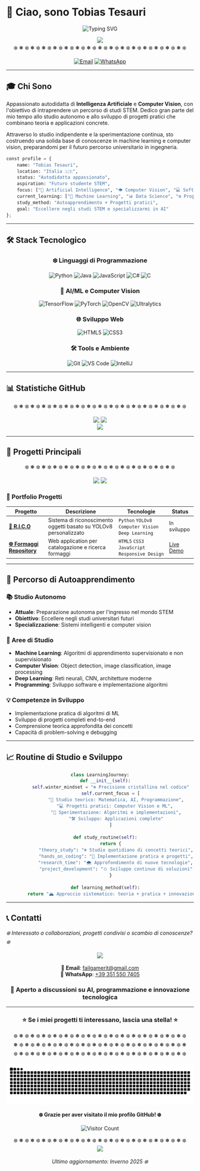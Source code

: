 # 👋 Ciao, sono Tobias Tesauri

<div align="center">

![Typing SVG](https://readme-typing-svg.demolab.com?font=Fira+Code&size=22&duration=3000&pause=1000&color=7DD3FC&background=0F172A&center=true&vCenter=true&width=500&lines=❄️+Aspirante+Ingegnere+STEM;🧠+AI+%26+Computer+Vision+Enthusiast;💻+Autodidatta+e+Sviluppatore)

<img src="https://capsule-render.vercel.app/api?type=waving&color=gradient&customColorList=0,2,2,5,30&height=200&section=header&text=Welcome&fontSize=40&fontColor=E1E7EF&animation=fadeIn&fontAlignY=35&desc=Where%20Code%20Meets%20Winter%20Elegance&descAlignY=55&descSize=15&descColor=94A3B8"/>

<!-- Effetto neve personalizzato -->
<div align="center">
❄️ ❅ ❄️ ❅ ❄️ ❅ ❄️ ❅ ❄️ ❅ ❄️ ❅ ❄️ ❅ ❄️ ❅ ❄️ ❅ ❄️ ❅ ❄️ ❅ ❄️ ❅ ❄️ ❅ ❄️ ❅ ❄️ ❅ ❄️
</div>

[![Email](https://img.shields.io/badge/📧_Email-0F172A?style=for-the-badge&logo=gmail&logoColor=7DD3FC&labelColor=1E293B)](mailto:failgamerit@gmail.com)
[![WhatsApp](https://img.shields.io/badge/📱_WhatsApp-0F172A?style=for-the-badge&logo=whatsapp&logoColor=7DD3FC&labelColor=1E293B)](https://wa.me/393515507405)

</div>

---

## 🎓 Chi Sono

Appassionato autodidatta di **Intelligenza Artificiale** e **Computer Vision**, con l'obiettivo di intraprendere un percorso di studi STEM. Dedico gran parte del mio tempo allo studio autonomo e allo sviluppo di progetti pratici che combinano teoria e applicazioni concrete.

Attraverso lo studio indipendente e la sperimentazione continua, sto costruendo una solida base di conoscenze in machine learning e computer vision, preparandomi per il futuro percorso universitario in ingegneria.

```python
const profile = {
    name: "Tobias Tesauri",
    location: "Italia 🇮🇹",
    status: "Autodidatta appassionato",
    aspiration: "Futuro studente STEM",
    focus: ["🤖 Artificial Intelligence", "👁️ Computer Vision", "💻 Software Development"],
    current_learning: ["🧠 Machine Learning", "📊 Data Science", "⚙️ Programming Fundamentals"],
    study_method: "Autoapprendimento + Progetti pratici",
    goal: "Eccellere negli studi STEM e specializzarmi in AI"
};
```

---

## 🛠️ Stack Tecnologico

<div align="center">

### ❄️ Linguaggi di Programmazione
![Python](https://img.shields.io/badge/🐍_Python-0F172A?style=for-the-badge&logo=python&logoColor=7DD3FC&labelColor=1E293B)
![Java](https://img.shields.io/badge/☕_Java-0F172A?style=for-the-badge&logo=openjdk&logoColor=7DD3FC&labelColor=1E293B)
![JavaScript](https://img.shields.io/badge/⚡_JavaScript-0F172A?style=for-the-badge&logo=javascript&logoColor=7DD3FC&labelColor=1E293B)
![C#](https://img.shields.io/badge/🎯_C%23-0F172A?style=for-the-badge&logo=c-sharp&logoColor=7DD3FC&labelColor=1E293B)
![C](https://img.shields.io/badge/🔧_C-0F172A?style=for-the-badge&logo=c&logoColor=7DD3FC&labelColor=1E293B)

### 🧠 AI/ML e Computer Vision
![TensorFlow](https://img.shields.io/badge/🤖_TensorFlow-1E293B?style=for-the-badge&logo=tensorflow&logoColor=7DD3FC&labelColor=0F172A)
![PyTorch](https://img.shields.io/badge/🔥_PyTorch-1E293B?style=for-the-badge&logo=pytorch&logoColor=7DD3FC&labelColor=0F172A)
![OpenCV](https://img.shields.io/badge/👁️_OpenCV-1E293B?style=for-the-badge&logo=OpenCV&logoColor=7DD3FC&labelColor=0F172A)
![Ultralytics](https://img.shields.io/badge/⚡_Ultralytics-1E293B?style=for-the-badge&logo=ultralytics&logoColor=7DD3FC&labelColor=0F172A)

### 🌐 Sviluppo Web
![HTML5](https://img.shields.io/badge/🏠_HTML5-0F172A?style=for-the-badge&logo=html5&logoColor=7DD3FC&labelColor=1E293B)
![CSS3](https://img.shields.io/badge/🎨_CSS3-0F172A?style=for-the-badge&logo=css3&logoColor=7DD3FC&labelColor=1E293B)

### 🛠️ Tools e Ambiente
![Git](https://img.shields.io/badge/📚_Git-1E293B?style=for-the-badge&logo=git&logoColor=7DD3FC&labelColor=0F172A)
![VS Code](https://img.shields.io/badge/💻_VS_Code-1E293B?style=for-the-badge&logo=visual-studio-code&logoColor=7DD3FC&labelColor=0F172A)
![IntelliJ](https://img.shields.io/badge/🧠_IntelliJ-1E293B?style=for-the-badge&logo=intellij-idea&logoColor=7DD3FC&labelColor=0F172A)

</div>

---

## 📊 Statistiche GitHub

<div align="center">

<!-- Separatore con fiocchi di neve -->
<div align="center">
  
❄️ ❅ ❄️ ❅ ❄️ ❅ ❄️ ❅ ❄️ ❅ ❄️ ❅ ❄️ ❅ ❄️ ❅ ❄️ ❅ ❄️ ❅ ❄️ ❅ ❄️ ❅ ❄️ ❅ ❄️ ❅ ❄️ ❅ ❄️

</div>

<picture>
  <source media="(prefers-color-scheme: dark)" srcset="https://github-readme-stats.vercel.app/api?username=TobiasTesauri&show_icons=true&theme=transparent&include_all_commits=true&count_private=true&bg_color=00000000&title_color=7DD3FC&text_color=E1E7EF&icon_color=7DD3FC&border_color=334155&border_radius=10">
  <img height="180em" src="https://github-readme-stats.vercel.app/api?username=TobiasTesauri&show_icons=true&theme=transparent&include_all_commits=true&count_private=true&bg_color=00000000&title_color=7DD3FC&text_color=E1E7EF&icon_color=7DD3FC&border_color=334155&border_radius=10"/>
</picture>

<picture>
  <source media="(prefers-color-scheme: dark)" srcset="https://github-readme-stats.vercel.app/api/top-langs/?username=TobiasTesauri&layout=compact&langs_count=8&theme=transparent&bg_color=00000000&title_color=7DD3FC&text_color=E1E7EF&border_color=334155&border_radius=10">
  <img height="180em" src="https://github-readme-stats.vercel.app/api/top-langs/?username=TobiasTesauri&layout=compact&langs_count=8&theme=transparent&bg_color=00000000&title_color=7DD3FC&text_color=E1E7EF&border_color=334155&border_radius=10"/>
</picture>

<br/>

<picture>
  <source media="(prefers-color-scheme: dark)" srcset="https://streak-stats.demolab.com/?user=TobiasTesauri&theme=transparent&background=00000000&stroke=7DD3FC&ring=7DD3FC&fire=7DD3FC&currStreakNum=E1E7EF&sideNums=E1E7EF&currStreakLabel=7DD3FC&sideLabels=7DD3FC&dates=94A3B8&border=334155&border_radius=10">
  <img src="https://streak-stats.demolab.com/?user=TobiasTesauri&theme=transparent&background=00000000&stroke=7DD3FC&ring=7DD3FC&fire=7DD3FC&currStreakNum=E1E7EF&sideNums=E1E7EF&currStreakLabel=7DD3FC&sideLabels=7DD3FC&dates=94A3B8&border=334155&border_radius=10"/>
</picture>

</div>

---

## 🚀 Progetti Principali

<div align="center">

<!-- Fiocchi di neve sopra i progetti -->
<div align="center">
  
❄️ ❅ ❄️ ❅ ❄️ ❅ ❄️ ❅ ❄️ ❅ ❄️ ❅ ❄️ ❅ ❄️ ❅ ❄️ ❅ ❄️ ❅ ❄️ ❅ ❄️ ❅ ❄️ ❅ ❄️

</div>

<picture>
  <source media="(prefers-color-scheme: dark)" srcset="https://github-readme-stats.vercel.app/api/pin/?username=TobiasTesauri&repo=R.I.C.O&theme=transparent&bg_color=00000000&title_color=7DD3FC&text_color=E1E7EF&icon_color=7DD3FC&border_color=334155&border_radius=10">
  <img src="https://github-readme-stats.vercel.app/api/pin/?username=TobiasTesauri&repo=R.I.C.O&theme=transparent&bg_color=00000000&title_color=7DD3FC&text_color=E1E7EF&icon_color=7DD3FC&border_color=334155&border_radius=10"/>
</picture>

<picture>
  <source media="(prefers-color-scheme: dark)" srcset="https://github-readme-stats.vercel.app/api/pin/?username=TobiasTesauri&repo=formaggi&theme=transparent&bg_color=00000000&title_color=7DD3FC&text_color=E1E7EF&icon_color=7DD3FC&border_color=334155&border_radius=10">
  <img src="https://github-readme-stats.vercel.app/api/pin/?username=TobiasTesauri&repo=formaggi&theme=transparent&bg_color=00000000&title_color=7DD3FC&text_color=E1E7EF&icon_color=7DD3FC&border_color=334155&border_radius=10"/>
</picture>

</div>

### 🔬 Portfolio Progetti

| Progetto | Descrizione | Tecnologie | Status |
|----------|-------------|------------|---------|
| **[🤖 R.I.C.O](https://github.com/TobiasTesauri/R.I.C.O)** | Sistema di riconoscimento oggetti basato su YOLOv8 personalizzato | `Python` `YOLOv8` `Computer Vision` `Deep Learning` | In sviluppo |
| **[🌐 Formaggi Repository](https://tobiastesauri.github.io/formaggi/)** | Web application per catalogazione e ricerca formaggi | `HTML5` `CSS3` `JavaScript` `Responsive Design` | [Live Demo](https://tobiastesauri.github.io/formaggi/) |

---

## 🎯 Percorso di Autoapprendimento

### 📚 Studio Autonomo
- **Attuale**: Preparazione autonoma per l'ingresso nel mondo STEM
- **Obiettivo**: Eccellere negli studi universitari futuri
- **Specializzazione**: Sistemi intelligenti e computer vision

### 🔬 Aree di Studio
- **Machine Learning**: Algoritmi di apprendimento supervisionato e non supervisionato
- **Computer Vision**: Object detection, image classification, image processing
- **Deep Learning**: Reti neurali, CNN, architetture moderne
- **Programming**: Sviluppo software e implementazione algoritmi

### 💡 Competenze in Sviluppo
- Implementazione pratica di algoritmi di ML
- Sviluppo di progetti completi end-to-end
- Comprensione teorica approfondita dei concetti
- Capacità di problem-solving e debugging

---

## 📈 Routine di Studio e Sviluppo

<div align="center">

```python
class LearningJourney:
    def __init__(self):
        self.winter_mindset = "❄️ Precisione cristallina nel codice"
        self.current_focus = [
            "📖 Studio teorico: Matematica, AI, Programmazione",
            "💻 Progetti pratici: Computer Vision e ML", 
            "🔬 Sperimentazione: Algoritmi e implementazioni",
            "🛠️ Sviluppo: Applicazioni complete"
        ]
        
    def study_routine(self):
        return {
            "theory_study": "❄️ Studio quotidiano di concetti teorici",
            "hands_on_coding": "🧊 Implementazione pratica e progetti",
            "research_time": "🌨️ Approfondimento di nuove tecnologie", 
            "project_development": "⛄ Sviluppo continuo di soluzioni"
        }
        
    def learning_method(self):
        return "🏔️ Approccio sistematico: teoria + pratica + innovazione"
```

</div>

---

## 📞 Contatti

*❄️ Interessato a collaborazioni, progetti condivisi o scambio di conoscenze? ❄️*

<div align="center">

<img src="https://capsule-render.vercel.app/api?type=rect&color=gradient&customColorList=0,2,2,5,30&height=100&section=footer&text=Let's%20Code%20Together&fontSize=20&fontColor=E1E7EF&animation=fadeIn&fontAlignY=50"/>

📧 **Email**: failgamerit@gmail.com  
📱 **WhatsApp**: [+39 351 550 7405](https://wa.me/393515507405)

### 💬 Aperto a discussioni su AI, programmazione e innovazione tecnologica

</div>

---

<div align="center">

### ⭐ Se i miei progetti ti interessano, lascia una stella! ⭐

<!-- Tempesta di neve finale -->
<div align="center">

❄️ ❅ ❄️ ❅ ❄️ ❅ ❄️ ❅ ❄️ ❅ ❄️ ❅ ❄️ ❅ ❄️ ❅ ❄️ ❅ ❄️ ❅ ❄️ ❅ ❄️ ❅ ❄️ ❅ ❄️ ❅ ❄️ ❅ ❄️
<br/>
❅ ❄️ ❅ ❄️ ❅ ❄️ ❅ ❄️ ❅ ❄️ ❅ ❄️ ❅ ❄️ ❅ ❄️ ❅ ❄️ ❅ ❄️ ❅ ❄️ ❅ ❄️ ❅ ❄️ ❅ ❄️ ❅ ❄️ ❅
<br/>
❄️ ❅ ❄️ ❅ ❄️ ❅ ❄️ ❅ ❄️ ❅ ❄️ ❅ ❄️ ❅ ❄️ ❅ ❄️ ❅ ❄️ ❅ ❄️ ❅ ❄️ ❅ ❄️ ❅ ❄️ ❅ ❄️ ❅ ❄️

</div>

<img src="https://raw.githubusercontent.com/Platane/snk/output/github-contribution-grid-snake-dark.svg" alt="Snake animation" />

**❄️ Grazie per aver visitato il mio profilo GitHub! ❄️**

![Visitor Count](https://komarev.com/ghpvc/?username=TobiasTesauri&color=7dd3fc&style=flat-square&label=Visite+Profilo)

<!-- Ultima nevicata -->
<div align="center">
❄️ ❅ ❄️ ❅ ❄️ ❅ ❄️ ❅ ❄️ ❅ ❄️ ❅ ❄️ ❅ ❄️ ❅ ❄️ ❅ ❄️ ❅ ❄️ ❅ ❄️ ❅ ❄️ ❅ ❄️ ❅ ❄️ ❅ ❄️
</div>

<img src="https://capsule-render.vercel.app/api?type=waving&color=gradient&customColorList=0,2,2,5,30&height=100&section=footer&animation=fadeIn"/>

*Ultimo aggiornamento: Inverno 2025 ❄️*

</div>
